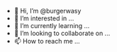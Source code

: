 - 👋 Hi, I’m @burgerwasy
- 👀 I’m interested in ...
- 🌱 I’m currently learning ...
- 💞️ I’m looking to collaborate on ...
- 📫 How to reach me ...

<!---
burgerwasy/burgerwasy is a ✨ special ✨ repository because its `README.md` (this file) appears on your GitHub profile.
You can click the Preview link to take a look at your changes.
--->
